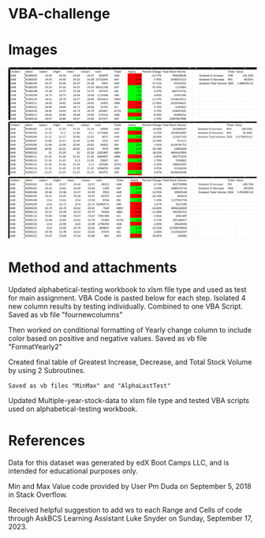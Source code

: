 # VBA-challenge

# Images
![picture1](Images/myresults2018.png)
![picture2](Images/myresults2019.png)
![picture3](Images/myresults2020.png)

# Method and attachments
Updated alphabetical-testing workbook to xlsm file type and used as test for main assignment.
VBA Code is pasted below for each step.
Isolated 4 new column results by testing individually.
Combined to one VBA Script.
    Saved as vb file "fournewcolumns"

Then worked on conditional formatting of Yearly change column to include color based on positive and negative values.
    Saved as vb file "FormatYearly2"

Created final table of Greatest Increase, Decrease, and Total Stock Volume by using 2 Subroutines.

    Saved as vb files "MinMax" and "AlphaLastTest"

Updated Multiple-year-stock-data to xlsm file type and tested VBA scripts used on alphabetical-testing workbook.

# References
Data for this dataset was generated by edX Boot Camps LLC, and is intended for educational purposes only.

Min and Max Value code provided by User Pm Duda on September 5, 2018 in Stack Overflow.

Received helpful suggestion to add ws to each Range and Cells of code through AskBCS Learning Assistant Luke Snyder on Sunday, September 17, 2023.